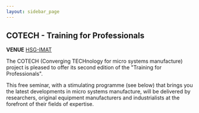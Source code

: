 ```yaml
---
layout: sidebar_page
---
```


## COTECH - Training for Professionals

<!--break-->
**VENUE**
[HSG-IMAT](http://www.imat.hsg-imit.de/en/home/)  

The COTECH (Converging TECHnology for micro systems manufacture) project is pleased to offer its second edition of the "Training for Professionals".  
  
This free seminar, with a stimulating programme (see below) that brings you the latest developments in micro systems manufacture, will be delivered by researchers, original equipment manufacturers and industrialists at the forefront of their fields of expertise.